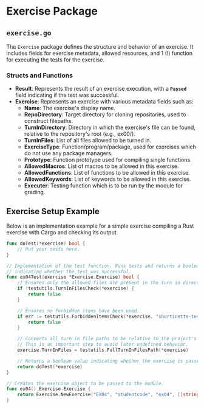 # Exercise Package
## `exercise.go`
The `Exercise` package defines the structure and behavior of an exercise. 
It includes fields for exercise metadata, allowed resources, and 1 (!) function for executing
the tests for the exercise.

### Structs and Functions
* **Result**: Represents the result of an exercise execution, with a **`Passed`** field indicating if the test was successful.
* **Exercise**: Represents an exercise with various metadata fields such as:
  * **Name**: The exercise's display name.
  * **RepoDirectory**: Target directory for cloning repositories, used to construct filepaths.
  * **TurnInDirectory**: Directory in which the exercise's file can be found, relative to the repository's root (e.g., ex00/).
  * **TurnInFiles**: List of all files allowed to be turned in.
  * **ExerciseType**: Function/program/package, used for exercises which do not use any package managers.
  * **Prototype**: Function prototype used for compiling single functions.
  * **AllowedMacros**: List of macros to be allowed in this exercise.
  * **AllowedFunctions**: List of functions to be allowed in this exercise.
  * **AllowedKeywords**: List of keywords to be allowed in this exercise.
  * **Executer**: Testing function which is to be run by the module for grading.

## Exercise Setup Example
Below is an implementation example for a simple exercise compiling a Rust exercise with Cargo and checking its output. 

```go
func doTest(*exercise) bool {
    // Put your tests here.
}

// Implementation of the test function. Runs tests and returns a boolean
// indicating whether the test was successful.
func ex04Test(exercise *Exercise.Exercise) bool {
    // Ensures only the allowed files are present in the turn in directory.
    if !testutils.TurnInFilesCheck(*exercise) {
        return false
    }

    // Ensures no forbidden items have been used.
    if err := testutils.ForbiddenItemsCheck(*exercise, "shortinette-test-R00"); err != nil {
        return false
	}

    // Converts all turn in file paths to be relative to the project's root directory.
    // This is an important step to avoid later undefined behavior.
    exercise.TurnInFiles = testutils.FullTurnInFilesPath(*exercise)

    // Returns a boolean value indicating whether the exercise is passed.
    return doTest(*exercise)
}

// Creates the exercise object to be passed to the module.
func ex04() Exercise.Exercise {
    return Exercise.NewExercise("EX04", "studentcode", "ex04", []string{"src/main.rs", "Cargo.toml"}, "", "", []string{"println"}, nil, nil, ex04Test)
}
```
